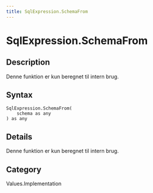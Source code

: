 ```yaml
---
title: SqlExpression.SchemaFrom
---
```


# SqlExpression.SchemaFrom


## Description

Denne funktion er kun beregnet til intern brug.


## Syntax

```powerquery
SqlExpression.SchemaFrom(
    schema as any
) as any
```


## Details

Denne funktion er kun beregnet til intern brug.



## Category
Values.Implementation
